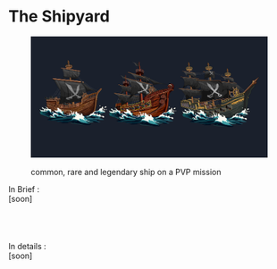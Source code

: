 # The Shipyard

<figure><img src="../../.gitbook/assets/SHIP.png" alt=""><figcaption><p>common, rare and legendary ship on a PVP mission</p></figcaption></figure>

In Brief : \
\[soon]\
\
\
\
\
In details : \
\[soon]
